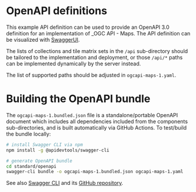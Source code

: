 # OpenAPI definitions

This example API definition can be used to provide an OpenAPI 3.0 definition for an implementation of _OGC API - Maps.
The API definition can be visualized with [SwaggerUI](https://petstore.swagger.io/?url=https://raw.githubusercontent.com/opengeospatial/ogcapi-maps/master/openapi/ogcapi-maps-1.bundled.json).

The lists of collections and tile matrix sets in the `/api` sub-directory should be tailored to the implementation and deployment, or those `/api/*` paths can be implemented dynamically by the server instead.

The list of supported paths should be adjusted in `ogcapi-maps-1.yaml`.

# Building the OpenAPI bundle

The `ogcapi-maps-1.bundled.json` file is a standalone/portable OpenAPI document which includes all dependencies included from the components sub-directories, and is built automatically via GitHub Actions.  To test/build the bundle locally:

```bash
# install Swagger CLI via npm
npm install -g @apidevtools/swagger-cli

# generate OpenAPI bundle
cd standard/openapi
swagger-cli bundle -o ogcapi-maps-1.bundled.json ogcapi-maps-1.yaml
```

See also [Swagger CLI](https://apitools.dev/swagger-cli/) and its [GitHub repository](https://github.com/APIDevTools/swagger-cli).
